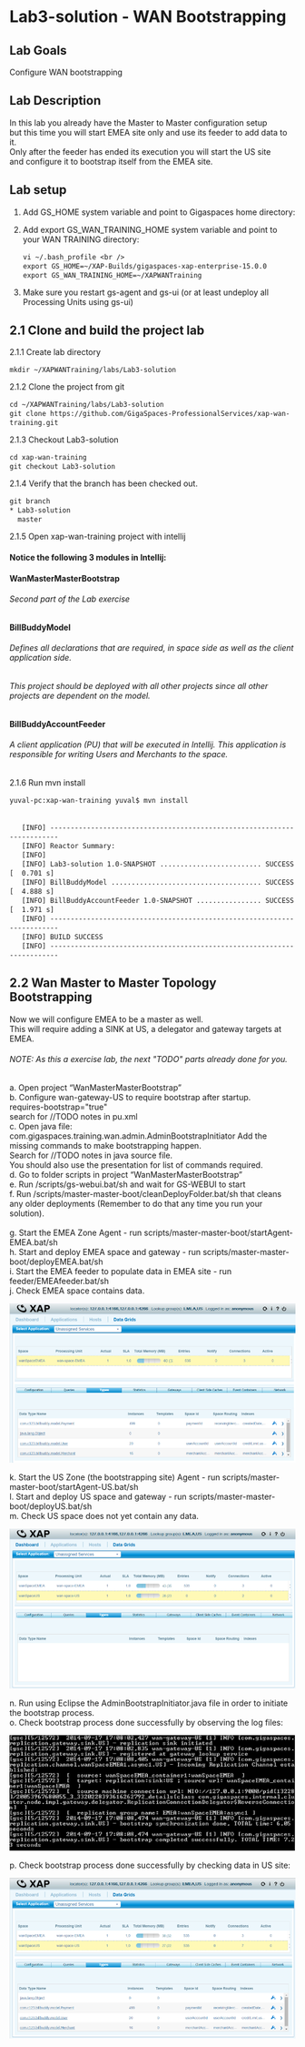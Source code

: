 # Lab3-solution - WAN Bootstrapping

## Lab Goals
Configure WAN bootstrapping <br />

## Lab Description
In this lab you already have the Master to Master configuration setup <br />
but this time you will start EMEA site only and use its feeder to add data to it. <br /> 
Only after the feeder has ended its execution you will start the US site <br />
and configure it to bootstrap itself from the EMEA site. <br />

## Lab setup
1.  Add GS_HOME system variable and point to Gigaspaces home directory: <br />
2.  Add export GS_WAN_TRAINING_HOME system variable and point to your WAN TRAINING directory: <br />

        vi ~/.bash_profile <br />
        export GS_HOME=~/XAP-Builds/gigaspaces-xap-enterprise-15.0.0
        export GS_WAN_TRAINING_HOME=~/XAPWANTraining
                               
3.  Make sure you restart gs-agent and gs-ui (or at least undeploy all Processing Units using gs-ui)
    
## 2.1	Clone and build the project lab

2.1.1 Create lab directory

    mkdir ~/XAPWANTraining/labs/Lab3-solution
      
2.1.2 Clone the project from git
    
    cd ~/XAPWANTraining/labs/Lab3-solution
    git clone https://github.com/GigaSpaces-ProfessionalServices/xap-wan-training.git 
    
2.1.3 Checkout Lab3-solution
    
    cd xap-wan-training
    git checkout Lab3-solution
    
2.1.4 Verify that the branch has been checked out.
    
    git branch
    * Lab3-solution
      master 
    
2.1.5 Open xap-wan-training project with intellij <br />

#### Notice the following 3 modules in Intellij: ####

#### WanMasterMasterBootstrap #####
###### Second part of the Lab exercise

#### BillBuddyModel #####
###### Defines all declarations that are required, in space side as well as the client application side.
###### This project should be deployed with all other projects since all other projects are dependent on the model. <br />

#### BillBuddyAccountFeeder #####
###### A client application (PU) that will be executed in Intellij. This application is responsible for writing Users and Merchants to the space. <br />

       
2.1.6 Run mvn install <br />

    yuval-pc:xap-wan-training yuval$ mvn install
    
    
       [INFO] ------------------------------------------------------------------------
       [INFO] Reactor Summary:
       [INFO] 
       [INFO] Lab3-solution 1.0-SNAPSHOT ......................... SUCCESS [  0.701 s]
       [INFO] BillBuddyModel ..................................... SUCCESS [  4.888 s]
       [INFO] BillBuddyAccountFeeder 1.0-SNAPSHOT ................ SUCCESS [  1.971 s]
       [INFO] ------------------------------------------------------------------------
       [INFO] BUILD SUCCESS
       [INFO] ------------------------------------------------------------------------


    
## 2.2  Wan Master to Master Topology Bootstrapping

Now we will configure EMEA to be a master as well. <br />
This will require adding a SINK at US, a delegator and gateway targets at EMEA. <br />

###### NOTE: As this a exercise lab, the next "TODO" parts already done for you.

a.	Open project “WanMasterMasterBootstrap” <br />
b.	Configure wan-gateway-US to require bootstrap after startup. <br />
    requires-bootstrap="true" <br />
search for //TODO notes in pu.xml <br />
c.	Open java file: com.gigaspaces.training.wan.admin.AdminBootstrapInitiator
Add the missing commands to make bootstrapping happen. <br />
Search for //TODO notes in java source file. <br /> 
You should also use the presentation for list of commands required. <br />
d.	Go to folder scripts in project “WanMasterMasterBootstrap” <br />
e.	Run /scripts/gs-webui.bat/sh and wait for GS-WEBUI to start <br /> 
f.	Run /scripts/master-master-boot/cleanDeployFolder.bat/sh that cleans any older deployments (Remember to do that any time you run your solution). <br />  
g.	Start the EMEA Zone Agent  - run scripts/master-master-boot/startAgent-EMEA.bat/sh <br />
h.	Start and deploy EMEA space and gateway  - run scripts/master-master-boot/deployEMEA.bat/sh <br />
i.	Start the EMEA feeder to populate data in EMEA site - run feeder/EMEAfeeder.bat/sh <br />
j.	Check EMEA space contains data. <br />

![snapshot](Pictures/Picture1.png) <br />
    
k.	Start the US Zone (the bootstrapping site) Agent - run scripts/master-master-boot/startAgent-US.bat/sh <br />
l.	Start and deploy US space and gateway - run scripts/master-master-boot/deployUS.bat/sh <br />
m.	Check US space does not yet contain any data.

![snapshot](Pictures/Picture2.png) <br />

n.	Run using Eclipse the AdminBootstrapInitiator.java file in order to initiate the bootstrap process. <br />
o.	Check bootstrap process done successfully by observing the log files: <br />

![snapshot](Pictures/Picture3.png) <br />

p.	Check bootstrap process done successfully by checking data in US site: <br />

![snapshot](Pictures/Picture4.png) <br />